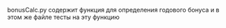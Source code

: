 bonusCalc.py содержит функция для определения годового бонуса и в этом же файле тесты на эту функцию

